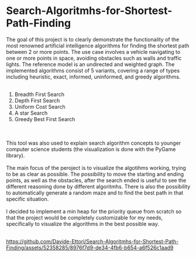 # Search-Algoritmhs-for-Shortest-Path-Finding
The goal of this project is to clearly demonstrate the functionality of the most renowned artificial intelligence algorithms for finding the shortest path between 2 or more points. The use case involves a vehicle navigating to one or more points in space, avoiding obstacles such as walls and traffic lights. The reference model is an undirected and weighted graph. The implemented algorithms consist of 5 variants, covering a range of types including heuristic, exact, informed, uninformed, and greedy algorithms.<br><br>
1. Breadth First Search
2. Depth First Search
3. Uniform Cost Search
4. A star Search
5. Greedy Best First Search

<br><br>
This tool was also used to explain search algorithm concepts to younger computer science students (the visualization is done with the PyGame library). 
<br><br>The main focus of the peroject is to visualize the algotihms working, trying to be as clear as possible. The possibility to move the starting and ending points, as well as the obstacles, after the search ended is useful to see the different reasoning done by different algoritmhs.
There is also the possibility to automatically generate a random maze and to find the best path in that specific situation.
<br><br>
I decided to implement a min heap for the priority queue from scratch so that the project would be completely customizable for my needs, specifically to visualize the algorithms in the best possible way.
<br><br>

https://github.com/Davide-Ettori/Search-Algoritmhs-for-Shortest-Path-Finding/assets/52358285/8976f7d9-de34-4fb6-b654-a6f526c1aad9

